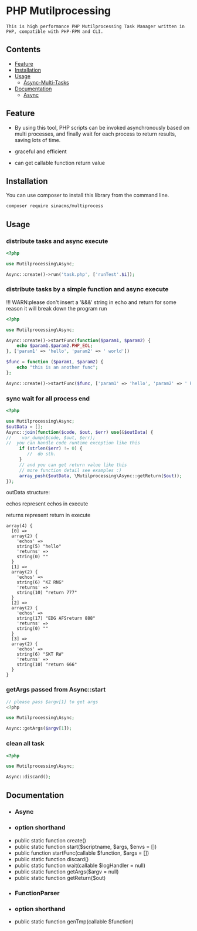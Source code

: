 # PHP Mutilprocessing

    This is high performance PHP Mutilprocessing Task Manager written in PHP, compatible with PHP-FPM and CLI.
	

## Contents

 * [Feature](#feature)
 * [Installation](#installation)
 * [Usage](#usage)
   * [Async-Multi-Tasks](#async-multi-tasks)
 * [Documentation](#documentation)
   * [Async](#Async)
   
   
## Feature
 - By using this tool, PHP scripts can be invoked asynchronously based on multi processes, and finally wait for each process to return results, saving lots of time.
 
 - graceful and efficient

 - can get callable function return value
 
## Installation
You can use composer to install this library from the command line.

```bash
composer require sinacms/multiprocess
```   

## Usage

### distribute tasks and async execute

```php
<?php

use Mutilprocessing\Async;

Async::create()->run('task.php', ['runTest'.$i]);
```

### distribute tasks by a simple function and async execute

!!! WARN:please don't insert a '&&&' string in echo and return for some reason it will break down the program run

```php
<?php

use Mutilprocessing\Async;

Async::create()->startFunc(function($param1, $param2) {
    echo $param1.$param2.PHP_EOL;
}, ['param1' => 'hello', 'param2' => ' world'])

$func = function ($param1, $param2) {
    echo "this is an another func";
};

Async::create()->startFunc($func, ['param1' => 'hello', 'param2' => ' PHP']); 
```

### sync wait for all process end


```php
<?php

use Mutilprocessing\Async;
$outData = [];
Async::join(function($code, $out, $err) use(&$outData) {
//    var_dump($code, $out, $err);
//  you can handle code runtime exception like this
	 if (strlen($err) != 0) {
	 	//  do sth.
	 }
	 // and you can get return value like this
	 // more function detail see examples :)
	 array_push($outData, \Mutilprocessing\Async::getReturn($out));
});

```

outData structure:

echos represent echos in execute

returns represent return in execute

```
array(4) {
  [0] =>
  array(2) {
    'echos' =>
    string(5) "hello"
    'returns' =>
    string(0) ""
  }
  [1] =>
  array(2) {
    'echos' =>
    string(6) "KZ RNG"
    'returns' =>
    string(10) "return 777"
  }
  [2] =>
  array(2) {
    'echos' =>
    string(17) "EDG AFSreturn 888"
    'returns' =>
    string(0) ""
  }
  [3] =>
  array(2) {
    'echos' =>
    string(6) "SKT RW"
    'returns' =>
    string(10) "return 666"
  }
}

```


### getArgs passed from Async::start

```php
// please pass $argv[1] to get args
<?php

use Mutilprocessing\Async;

Async::getArgs($argv[1]);
```

### clean all task

```php
<?php

use Mutilprocessing\Async;

Async::discard();
```


## Documentation
  * ### Async
   * ### option shorthand
  * public static function create()
  * public static function start($scriptname, $args, $envs = [])
  * public function startFunc(callable $function, $args = [])
  * public static function discard()
  * public static function wait(callable $logHandler = null)
  * public static function getArgs($argv = null)
  * public static function getReturn($out)
  * ### FunctionParser
   * ### option shorthand
  * public static function genTmp(callable $function)



